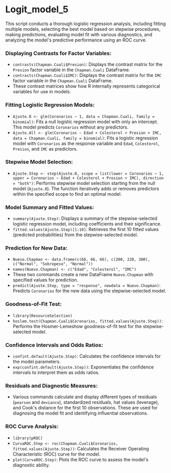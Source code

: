 # Logit_model_5

This script conducts a thorough logistic regression analysis, including fitting multiple models, selecting the best model based on stepwise procedures, making predictions, evaluating model fit with various diagnostics, and analyzing the model's predictive performance using an ROC curve.

### Displaying Contrasts for Factor Variables:

- `contrasts(Chapman.Cuali$Presion)`: Displays the contrast matrix for the `Presion` factor variable in the `Chapman.Cuali` DataFrame.
- `contrasts(Chapman.Cuali$IMC)`: Displays the contrast matrix for the `IMC` factor variable in the `Chapman.Cuali` DataFrame.
- These contrast matrices show how R internally represents categorical variables for use in models.

### Fitting Logistic Regression Models:

- `Ajuste.0 <- glm(Coronarios ~ 1, data = Chapman.Cuali, family = binomial)`: Fits a null logistic regression model with only an intercept. This model predicts `Coronarios` without any predictors.
- `Ajuste.All <- glm(Coronarios ~ Edad + Colesterol + Presion + IMC, data = Chapman.Cuali, family = binomial)`: Fits a logistic regression model with `Coronarios` as the response variable and `Edad`, `Colesterol`, `Presion`, and `IMC` as predictors.

### Stepwise Model Selection:

- `Ajuste.Step <- step(Ajuste.0, scope = list(lower = Coronarios ~ 1, upper = Coronarios ~ Edad + Colesterol + Presion + IMC), direction = "both")`: Performs stepwise model selection starting from the null model (`Ajuste.0`). The function iteratively adds or removes predictors within the specified scope to find an optimal model.

### Model Summary and Fitted Values:

- `summary(Ajuste.Step)`: Displays a summary of the stepwise-selected logistic regression model, including coefficients and their significance.
- `fitted.values(Ajuste.Step)[1:10]`: Retrieves the first 10 fitted values (predicted probabilities) from the stepwise-selected model.

### Prediction for New Data:

- `Nuevo.Chapman <- data.frame(c(66, 66, 66), c(200, 220, 300), c("Normal", "Sobrepeso", "Normal"))`
- `names(Nuevo.Chapman) <- c("Edad", "Colesterol", "IMC")`
- These two commands create a new DataFrame `Nuevo.Chapman` with specified values for prediction.
- `predict(Ajuste.Step, type = "response", newdata = Nuevo.Chapman)`: Predicts `Coronarios` for the new data using the stepwise-selected model.

### Goodness-of-Fit Test:

- `library(ResourceSelection)`
- `hoslem.test(Chapman.Cuali$Coronarios, fitted.values(Ajuste.Step))`: Performs the Hosmer-Lemeshow goodness-of-fit test for the stepwise-selected model.

### Confidence Intervals and Odds Ratios:

- `confint.default(Ajuste.Step)`: Calculates the confidence intervals for the model parameters.
- `exp(confint.default(Ajuste.Step))`: Exponentiates the confidence intervals to interpret them as odds ratios.

### Residuals and Diagnostic Measures:

- Various commands calculate and display different types of residuals (`pearson` and `deviance`), standardized residuals, hat values (leverage), and Cook's distance for the first 10 observations. These are used for diagnosing the model fit and identifying influential observations.

### ROC Curve Analysis:

- `library(pROC)`
- `CurvaROC.Step <- roc(Chapman.Cuali$Coronarios, fitted.values(Ajuste.Step))`: Calculates the Receiver Operating Characteristic (ROC) curve for the model.
- `plot(CurvaROC.Step)`: Plots the ROC curve to assess the model's diagnostic ability.

